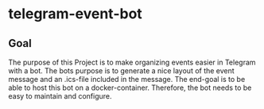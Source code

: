 # telegram-event-bot

## Goal

The purpose of this Project is to make organizing events easier in Telegram with a bot. The bots purpose is to generate a nice layout of the event message and an .ics-file included in the message.
The end-goal is to be able to host this bot on a docker-container. Therefore, the bot needs to be easy to maintain and configure.